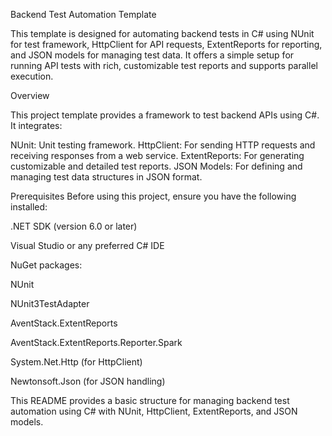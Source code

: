 Backend Test Automation Template

This template is designed for automating backend tests in C# using NUnit for test framework, HttpClient for API requests,
ExtentReports for reporting, and JSON models for managing test data. It offers a simple setup for running API tests with rich,
customizable test reports and supports parallel execution.

Overview

This project template provides a framework to test backend APIs using C#. It integrates:

NUnit: Unit testing framework.
HttpClient: For sending HTTP requests and receiving responses from a web service.
ExtentReports: For generating customizable and detailed test reports.
JSON Models: For defining and managing test data structures in JSON format.

Prerequisites
Before using this project, ensure you have the following installed:

.NET SDK (version 6.0 or later)

Visual Studio or any preferred C# IDE

NuGet packages:

NUnit

NUnit3TestAdapter

AventStack.ExtentReports

AventStack.ExtentReports.Reporter.Spark

System.Net.Http (for HttpClient)

Newtonsoft.Json (for JSON handling)


This README provides a basic structure for managing backend test automation using C# with NUnit, HttpClient, ExtentReports, and JSON models.
